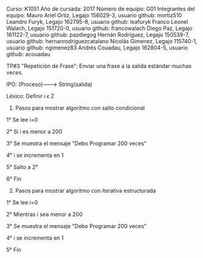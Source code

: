 Curso: K1051 
Año de cursada: 2017 
Número de equipo: G01
Integrantes del equipo: 
Mauro Ariel Ortiz, Legajo 156029-3,  usuario github: mortiz510
Leandro Furyk, Legajo 162795-8, usuario github: leafuryk
Franco Leonel Walach, Legajo 151720-0, usuario github: francowalach
Diego Paz, Legajo 161122-7, usuario github: pazdiegog
Hernán Rodríguez, Legajo 150539-7, usuario github: hernanrodriguezcatalano 
Nicolás Gimenez, Legajo 115740-1, usuario github: ngimenez83 
Andrés Couadau, Legajo 162804-5, usuario github: acouadau

TP#3 "Repetición de Frase": Enviar una frase a la salida estándar muchas veces.

IPO:
(Proceso)---> String(salida)

Léxico: Definir i ϵ Z

1. Pasos para mostrar algoritmo con salto condicional

1° Se lee  i=0

2° Si i es menor a 200 

3° Se muestra el mensaje "Debo Programar 200 veces"

4° i se incrementa en 1

5° Salto a 2°

6° Fin

2. Pasos para mostrar algoritmo con iterativa estructurada

1° Se lee  i=0

2° Mientras i sea menor a 200

3° Se muestra el mensaje "Debo Programar 200 veces"

4° i se incrementa en 1

5° Fin
